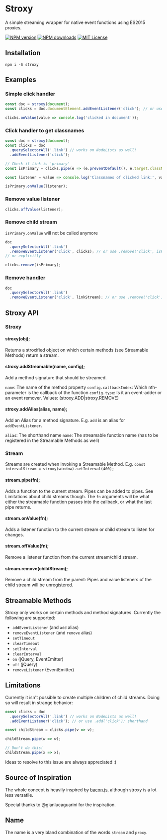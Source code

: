 # Stroxy

A simple streaming wrapper for native event functions using ES2015 proxies.

[![NPM version][npm-version-image]][npm-url]
[![NPM downloads][npm-downloads-image]][npm-url]
[![MIT License][license-image]][license-url]

## Installation

    npm i -S stroxy

## Examples

### Simple click handler
```js
const doc = stroxy(document);
const clicks = doc.documentElement.addEventListener('click'); // or use .add('click'); shorthand

clicks.onValue(value => console.log('clicked in document'));
```


### Click handler to get classnames
```js
const doc = stroxy(document);
const clicks = doc
  .querySelectorAll('.link') // works on NodeLists as well!
  .addEventListener('click');

// Check if link is 'primary'
const isPrimary = clicks.pipe(e => (e.preventDefault(), e.target.className));

const listener = value => console.log('Classnames of clicked link:', value);

isPrimary.onValue(listener);
```

### Remove value listener
```js
clicks.offValue(listener);
```

### Remove child stream

`isPrimary.onValue` will not be called anymore
```js
doc
  .querySelectorAll('.link')
  .removeEventListener('click', clicks); // or use .remove('click', isPrimary);
// or explicitly

clicks.remove(isPrimary);
```

### Remove handler
```js
doc
  .querySelectorAll('.link')
  .removeEventListener('click', linkStream); // or use .remove('click', linkStream);
```

## Stroxy API

### Stroxy

#### stroxy(obj);

Returns a stroxified object on which certain methods (see Streamable Methods) return a stream.

#### stroxy.addStreamable(name, config);

Add a method signature that should be streamed.

`name`: The name of the method property
`config.callbackIndex`: Which nth-parameter is the callback of the function
`config.type`: Is it an event-adder or an event remover. Values: (stroxy.ADD|stroxy.REMOVE)

#### stroxy.addAlias(alias, name);

Add an Alias for a method signature. E.g. `add` is an alias for `addEventListener`.

`alias`: The shorthand name
`name`: The streamable function name (has to be registered in the Streamable Methods as well)

### Stream

Streams are created when invoking a Streamable Method.
E.g. `const intervalStream = stroxy(window).setInterval(400);`

#### stream.pipe(fn);

Adds a function to the current stream. Pipes can be added to pipes. See Limitations about child streams though.
The `fn` arguments will be what either the streamable function passes into the callback, or what the last pipe returns.

#### stream.onValue(fn);

Adds a listener function to the current stream or child stream to listen for changes.

#### stream.offValue(fn);

Remove a listener function from the current stream/child stream.

#### stream.remove(childStream);

Remove a child stream from the parent: Pipes and value listeners of the child stream will be unregistered.

## Streamable Methods

Stroxy only works on certain methods and method signatures. Currently the following are supported:

* `addEventListener` (and `add` alias)
* `removeEventListener` (and `remove` alias)
* `setTimeout`
* `clearTimeout`
* `setInterval`
* `clearInterval`
* `on` (jQuery, EventEmitter)
* `off` (jQuery)
* `removeListener` (EventEmitter)

## Limitations

Currently it isn't possible to create multiple children of child streams.
Doing so will result in strange behavior:
```js
const clicks = doc
  .querySelectorAll('.link') // works on NodeLists as well!
  .addEventListener('click'); // or use .add('click'); shorthand

const childStream = clicks.pipe(v => v);

childStream.pipe(w => w);

// Don't do this!
childStream.pipe(x => x);
```

Ideas to resolve to this issue are always appreciated :)

## Source of Inspiration

The whole concept is heavily inspired by [bacon.js](https://baconjs.github.io/), although stroxy is a lot less versatile.

Special thanks to @gianlucaguarini for the inspiration.

## Name

The name is a very bland combination of the words `stream` and `proxy`.


[travis-image]:https://img.shields.io/travis/nilssolanki/stroxy.svg?style=flat-square
[travis-url]:https://travis-ci.org/nilssolanki/allora

[license-image]:http://img.shields.io/badge/license-MIT-000000.svg?style=flat-square
[license-url]:LICENSE.txt

[npm-version-image]:http://img.shields.io/npm/v/stroxy.svg?style=flat-square
[npm-downloads-image]:http://img.shields.io/npm/dm/stroxy.svg?style=flat-square
[npm-url]:https://npmjs.org/package/stroxy
